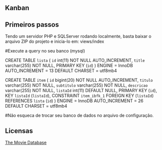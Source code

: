 ## Kanban

## Primeiros passos
Tendo um servidor PHP e SQLServer rodando localmente, basta baixar o arquivo ZIP do projeto e inicia-lo em:
views/index

#Execute a query no seu banco 
(mysql)

CREATE TABLE `lista` (
  `id` int(11) NOT NULL AUTO_INCREMENT,
  `title` varchar(255) NOT NULL,
  PRIMARY KEY (`id`)
) ENGINE = InnoDB AUTO_INCREMENT = 13 DEFAULT CHARSET = utf8mb4


CREATE TABLE `item` (
  `id` bigint(20) NOT NULL AUTO_INCREMENT,
  `titulo` varchar(255) NOT NULL,
  `subtitulo` varchar(255) NOT NULL,
  `descricao` varchar(255) NOT NULL,
  `listaId` int(11) DEFAULT NULL,
  PRIMARY KEY (`id`),
  KEY `listaId` (`listaId`),
  CONSTRAINT `item_ibfk_1` FOREIGN KEY (`listaId`) REFERENCES `lista` (`id`)
) ENGINE = InnoDB AUTO_INCREMENT = 26 DEFAULT CHARSET = utf8mb4

#Não esqueca de trocar seu banco de dados no arquivo de configuração.


## Licensas
[The Movie Database](https://www.themoviedb.org/)
